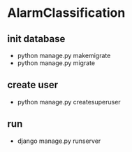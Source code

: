 # AlarmClassification

## init database
* python manage.py makemigrate
* python manage.py migrate
## create user
* python manage.py createsuperuser
## run
* django manage.py runserver